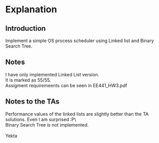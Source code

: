 # Explanation
## Introduction
Implement a simple OS process scheduler using Linked list and Binary Search Tree.
## Notes
I have only implemented Linked List version.\
It is marked as 55/55.\
Assigment requiremeents can be seen in EE441_HW3.pdf
## Notes to the TAs
Performance values of the linked lists are slightly better than the TA solutions. Even I am surprised :P\   
Binary Search Tree is not implemented.\
\
Yekta

